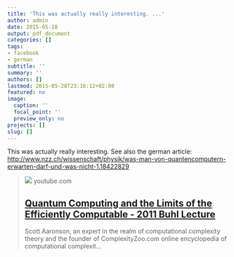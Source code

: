 ```yaml
---
title: 'This was actually really interesting. ...'
author: admin
date: 2015-05-28
output: pdf_document
categories: []
tags:
- facebook
- german
subtitle: ''
summary: ''
authors: []
lastmod: 2015-05-28T23:16:12+02:00
featured: no
image:
  caption: ''
  focal_point: ''
  preview_only: no
projects: []
slug: []
---
```

This was actually really interesting. See also the german article:  http://www.nzz.ch/wissenschaft/physik/was-man-von-quantencomputern-erwarten-darf-und-was-nicht-1.18422829﻿
> [![](https://i.ytimg.com/vi/8bLXHvH9s1A/hqdefault.jpg)](https://www.youtube.com/watch?v=8bLXHvH9s1A)
> youtube.com
> ## [Quantum Computing and the Limits of the Efficiently Computable - 2011 Buhl Lecture](https://www.youtube.com/watch?v=8bLXHvH9s1A)
>
>Scott Aaronson, an expert in the realm of computational complexity theory and the founder of ComplexityZoo.com online encyclopedia of computational complexit...

